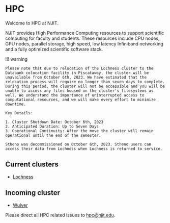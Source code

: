 # HPC

Welcome to HPC at NJIT.

NJIT provides High Performance Computing resources to support scientific computing for faculty and students. These resources include CPU nodes, GPU nodes, parallel storage, high speed, low latency Infiniband networking and a fully optimized scientific software stack.


!!! warning
        
    Please note that due to relocation of the Lochness cluster to the Databank colocation facility in Piscataway, the cluster will be unavailable from October 6th, 2023. We have estimated that the relocation process will require no longer than seven days to complete. During this period, the cluster will not be accessible and you will be unable to access any files housed on the cluster's filesystems as well. We understand the importance of uninterrupted access to computational resources, and we will make every effort to minimize downtime.

    Key Details:

    1. Cluster Shutdown Date: October 6th, 2023
    2. Anticipated Duration: Up to Seven Days
    3. Operational Continuity: After the move the cluster will remain operational until the end of the semester.

    Stheno was decommissioned on October 6th, 2023. Stheno users can access their data from Lochness when Lochness is returned to service.


## Current clusters

* [Lochness](lochness.md)
 

## Incoming cluster

* [Wulver](wulver.md)

Please direct all HPC related issues to [hpc@njit.edu](mailto:hpc@njit.edu).

